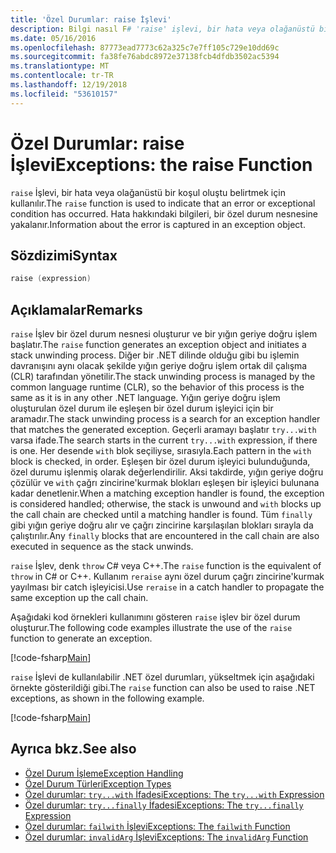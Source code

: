 ```yaml
---
title: 'Özel Durumlar: raise İşlevi'
description: Bilgi nasıl F# 'raise' işlevi, bir hata veya olağanüstü bir koşul oluştu belirtmek için kullanılır.
ms.date: 05/16/2016
ms.openlocfilehash: 87773ead7773c62a325c7e7ff105c729e10dd69c
ms.sourcegitcommit: fa38fe76abdc8972e37138fcb4dfdb3502ac5394
ms.translationtype: MT
ms.contentlocale: tr-TR
ms.lasthandoff: 12/19/2018
ms.locfileid: "53610157"
---
```

# <a name="exceptions-the-raise-function"></a><span data-ttu-id="49385-103">Özel Durumlar: raise İşlevi</span><span class="sxs-lookup"><span data-stu-id="49385-103">Exceptions: the raise Function</span></span>

<span data-ttu-id="49385-104">`raise` İşlevi, bir hata veya olağanüstü bir koşul oluştu belirtmek için kullanılır.</span><span class="sxs-lookup"><span data-stu-id="49385-104">The `raise` function is used to indicate that an error or exceptional condition has occurred.</span></span> <span data-ttu-id="49385-105">Hata hakkındaki bilgileri, bir özel durum nesnesine yakalanır.</span><span class="sxs-lookup"><span data-stu-id="49385-105">Information about the error is captured in an exception object.</span></span>

## <a name="syntax"></a><span data-ttu-id="49385-106">Sözdizimi</span><span class="sxs-lookup"><span data-stu-id="49385-106">Syntax</span></span>

```fsharp
raise (expression)
```

## <a name="remarks"></a><span data-ttu-id="49385-107">Açıklamalar</span><span class="sxs-lookup"><span data-stu-id="49385-107">Remarks</span></span>

<span data-ttu-id="49385-108">`raise` İşlev bir özel durum nesnesi oluşturur ve bir yığın geriye doğru işlem başlatır.</span><span class="sxs-lookup"><span data-stu-id="49385-108">The `raise` function generates an exception object and initiates a stack unwinding process.</span></span> <span data-ttu-id="49385-109">Diğer bir .NET dilinde olduğu gibi bu işlemin davranışını aynı olacak şekilde yığın geriye doğru işlem ortak dil çalışma (CLR) tarafından yönetilir.</span><span class="sxs-lookup"><span data-stu-id="49385-109">The stack unwinding process is managed by the common language runtime (CLR), so the behavior of this process is the same as it is in any other .NET language.</span></span> <span data-ttu-id="49385-110">Yığın geriye doğru işlem oluşturulan özel durum ile eşleşen bir özel durum işleyici için bir aramadır.</span><span class="sxs-lookup"><span data-stu-id="49385-110">The stack unwinding process is a search for an exception handler that matches the generated exception.</span></span> <span data-ttu-id="49385-111">Geçerli aramayı başlatır `try...with` varsa ifade.</span><span class="sxs-lookup"><span data-stu-id="49385-111">The search starts in the current `try...with` expression, if there is one.</span></span> <span data-ttu-id="49385-112">Her desende `with` blok seçiliyse, sırasıyla.</span><span class="sxs-lookup"><span data-stu-id="49385-112">Each pattern in the `with` block is checked, in order.</span></span> <span data-ttu-id="49385-113">Eşleşen bir özel durum işleyici bulunduğunda, özel durumu işlenmiş olarak değerlendirilir. Aksi takdirde, yığın geriye doğru çözülür ve `with` çağrı zincirine'kurmak blokları eşleşen bir işleyici bulunana kadar denetlenir.</span><span class="sxs-lookup"><span data-stu-id="49385-113">When a matching exception handler is found, the exception is considered handled; otherwise, the stack is unwound and `with` blocks up the call chain are checked until a matching handler is found.</span></span> <span data-ttu-id="49385-114">Tüm `finally` gibi yığın geriye doğru alır ve çağrı zincirine karşılaşılan blokları sırayla da çalıştırılır.</span><span class="sxs-lookup"><span data-stu-id="49385-114">Any `finally` blocks that are encountered in the call chain are also executed in sequence as the stack unwinds.</span></span>

<span data-ttu-id="49385-115">`raise` İşlev, denk `throw` C# veya C++.</span><span class="sxs-lookup"><span data-stu-id="49385-115">The `raise` function is the equivalent of `throw` in C# or C++.</span></span> <span data-ttu-id="49385-116">Kullanım `reraise` aynı özel durum çağrı zincirine'kurmak yayılması bir catch işleyicisi.</span><span class="sxs-lookup"><span data-stu-id="49385-116">Use `reraise` in a catch handler to propagate the same exception up the call chain.</span></span>

<span data-ttu-id="49385-117">Aşağıdaki kod örnekleri kullanımını gösteren `raise` işlev bir özel durum oluşturur.</span><span class="sxs-lookup"><span data-stu-id="49385-117">The following code examples illustrate the use of the `raise` function to generate an exception.</span></span>

[!code-fsharp[Main](../../../../samples/snippets/fsharp/lang-ref-2/snippet5801.fs)]

<span data-ttu-id="49385-118">`raise` İşlevi de kullanılabilir .NET özel durumları, yükseltmek için aşağıdaki örnekte gösterildiği gibi.</span><span class="sxs-lookup"><span data-stu-id="49385-118">The `raise` function can also be used to raise .NET exceptions, as shown in the following example.</span></span>

[!code-fsharp[Main](../../../../samples/snippets/fsharp/lang-ref-2/snippet5802.fs)]

## <a name="see-also"></a><span data-ttu-id="49385-119">Ayrıca bkz.</span><span class="sxs-lookup"><span data-stu-id="49385-119">See also</span></span>

- [<span data-ttu-id="49385-120">Özel Durum İşleme</span><span class="sxs-lookup"><span data-stu-id="49385-120">Exception Handling</span></span>](index.md)
- [<span data-ttu-id="49385-121">Özel Durum Türleri</span><span class="sxs-lookup"><span data-stu-id="49385-121">Exception Types</span></span>](exception-types.md)
- [<span data-ttu-id="49385-122">Özel durumlar: `try...with` İfadesi</span><span class="sxs-lookup"><span data-stu-id="49385-122">Exceptions: The `try...with` Expression</span></span>](the-try-with-expression.md)
- [<span data-ttu-id="49385-123">Özel durumlar: `try...finally` İfadesi</span><span class="sxs-lookup"><span data-stu-id="49385-123">Exceptions: The `try...finally` Expression</span></span>](the-try-finally-expression.md)
- [<span data-ttu-id="49385-124">Özel durumlar: `failwith` İşlevi</span><span class="sxs-lookup"><span data-stu-id="49385-124">Exceptions: The `failwith` Function</span></span>](the-failwith-function.md)
- [<span data-ttu-id="49385-125">Özel durumlar: `invalidArg` İşlevi</span><span class="sxs-lookup"><span data-stu-id="49385-125">Exceptions: The `invalidArg` Function</span></span>](the-invalidArg-function.md)